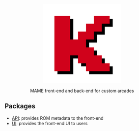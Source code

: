 <div align="center">
  <img src="./packages/ui/src-tauri/icons/Icon@2x.png" />
  <p>MAME front-end and back-end for custom arcades</P>
</div>

## Packages

- [API](packages/api): provides ROM metadata to the front-end
- [UI](packages/ui): provides the front-end UI to users
